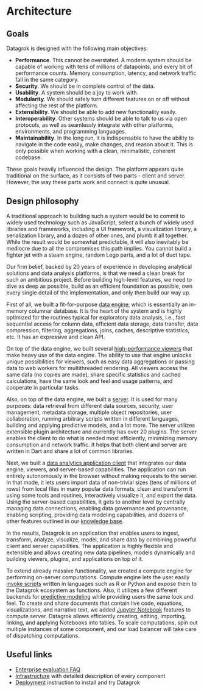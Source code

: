 <!-- TITLE: Architecture -->
<!-- SUBTITLE: -->

# Architecture

## Goals

Datagrok is designed with the following main objectives:

* **Performance**. This cannot be overstated. A modern system should be capable of working with tens of millions of
  datapoints, and every bit of performance counts. Memory consumption, latency, and network traffic fall in the same
  category.
* **Security**. We should be in complete control of the data.
* **Usability**. A system should be a joy to work with.
* **Modularity**. We should safely turn different features on or off without affecting the rest of the platform.
* **Extensibility**. We should be able to add new functionality easily.
* **Interoperability**. Other systems should be able to talk to us via open protocols, as well as seamlessly integrate
  with other platforms, environments, and programming languages.
* **Maintainability**. In the long run, it is indispensable to have the ability to navigate in the code easily, make
  changes, and reason about it. This is only possible when working with a clean, minimalistic, coherent codebase.

These goals heavily influenced the design. The platform appears quite traditional on the surface, as it consists of two
parts - client and server. However, the way these parts work and connect is quite unusual.

## Design philosophy

A traditional approach to building such a system would be to commit to widely used technology such as JavaScript, select
a bunch of widely used libraries and frameworks, including a UI framework, a visualization library, a serialization
library, and a dozen of other ones, and plumb it all together. While the result would be somewhat predictable, it will
also inevitably be mediocre due to all the compromises this path implies. You cannot build a fighter jet with a steam
engine, random Lego parts, and a lot of duct tape.

Our firm belief, backed by 20 years of experience in developing analytical solutions and data analysis platforms, is
that we need a clean break for such an ambitious project. Before building high-level features, we need to dive as deep
as possible, build as an efficient foundation as possible, own every single detail of the implementation, and only then
build our way up.

First of all, we built a fit-for-purpose [data engine](infrastructure.md#in-memory-database), which is essentially an
in-memory columnar database. It is the heart of the system and is highly optimized for the routines typical for
exploratory data analysis, i.e., fast sequential access for column data, efficient data storage, data transfer, data
compression, filtering, aggregations, joins, caches, descriptive statistics, etc. It has an expressive and clean API.

On top of the data engine, we built several [high-performance viewers](infrastructure.md#viewers)
that make heavy use of the data engine. The ability to use that engine unlocks unique possibilities for viewers, such as
easy data aggregations or passing data to web workers for multithreaded rendering. All viewers access the same data (no
copies are made), share specific statistics and cached calculations, have the same look and feel and usage patterns, and
cooperate in particular tasks.

Also, on top of the data engine, we built a [server](infrastructure.md#datlas). It is used for many purposes: data
retrieval from different data sources, security, user management, metadata storage, multiple object repositories, user
collaboration, running arbitrary scripts written in different languages, building and applying predictive models, and a
lot more. The server utilizes extensible plugin architecture and currently has over 20 plugins. The server enables the
client to do what is needed most efficiently, minimizing memory consumption and network traffic. It helps that both
client and server are written in Dart and share a lot of common libraries.

Next, we built a [data analytics application client](infrastructure.md#web-application) that integrates our data engine,
viewers, and server-based capabilities. The application can run entirely autonomously in the browser without making
requests to the server. In that mode, it lets users import data of non-trivial sizes (tens of millions of rows) from
local files in many popular data formats, clean and transform it using some tools and routines, interactively visualize
it, and export the data. Using the server-based capabilities, it gets to another level by centrally managing data
connections, enabling data governance and provenance, enabling scripting, providing data modeling capabilities, and
dozens of other features outlined in our [knowledge base](../../home.md).

In the results, Datagrok is an application that enables users to ingest, transform, analyze, visualize, model, and share
data by combining powerful client and server capabilities. The application is highly flexible and extensible and allows
creating new data pipelines, models dynamically and building viewers, plugins, and applications on top of it.

To extend already massive functionality, we created a compute engine for performing on-server computations. Compute
engine lets the user easily [invoke scripts](../../compute/scripting.md) written in languages such as R or Python and
expose them to the Datagrok ecosystem as functions. Also, it utilizes a few different backends
for [predictive modeling](../../learn/predictive-modeling.md) while providing users the same look and feel. To create
and share documents that contain live code, equations, visualizations, and narrative text, we added
[Jupyter Notebook](../../compute/jupyter-notebook.md) features to compute server. Datagrok allows efficiently creating,
editing, importing, linking, and applying Notebooks into tables. To scale computations, spin out multiple instances of
some component, and our load balancer will take care of dispatching computations.

## Useful links

* [Enterprise evaluation FAQ](enterprise-evaluation-faq.md)
* [Infrastructure](infrastructure.md) with detailed description of every component
* [Deployment](deploy.md) instruction to install and try Datagrok
